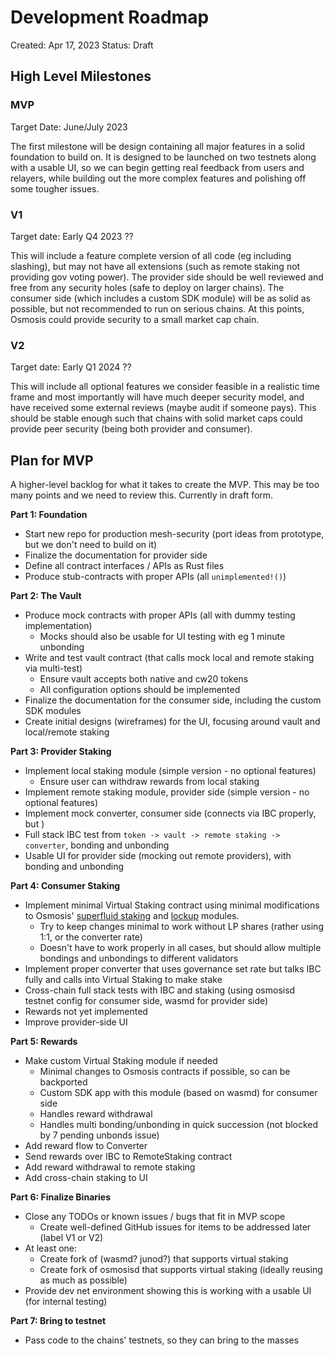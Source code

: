 # Development Roadmap

Created: Apr 17, 2023
Status: Draft

## High Level Milestones

### MVP

Target Date: June/July 2023

The first milestone will be design containing all major features in a solid foundation to build on.
It is designed to be launched on two testnets along with a usable UI, so we can begin getting real
feedback from users and relayers, while building out the more complex features and polishing off some
tougher issues.

### V1

Target date: Early Q4 2023 ??

This will include a feature complete version of all code (eg including slashing), but may not have all
extensions (such as remote staking not providing gov voting power). The provider side should
be well reviewed and free from any security holes (safe to deploy on larger chains). The consumer side
(which includes a custom SDK module) will be as solid as possible, but not recommended to run on serious
chains. At this points, Osmosis could provide security to a small market cap chain.

### V2

Target date: Early Q1 2024 ??

This will include all optional features we consider feasible in a realistic time frame and most importantly
will have much deeper security model, and have received some external reviews (maybe audit if someone pays).
This should be stable enough such that chains with solid market caps could provide peer security (being both
provider and consumer).

## Plan for MVP

A higher-level backlog for what it takes to create the MVP.
This may be too many points and we need to review this. Currently in draft form.

**Part 1: Foundation**

- Start new repo for production mesh-security (port ideas from prototype, but we don't need to build on it)
- Finalize the documentation for provider side
- Define all contract interfaces / APIs as Rust files
- Produce stub-contracts with proper APIs (all `unimplemented!()`)

**Part 2: The Vault**

- Produce mock contracts with proper APIs (all with dummy testing implementation)
  - Mocks should also be usable for UI testing with eg 1 minute unbonding
- Write and test vault contract (that calls mock local and remote staking via multi-test)
  - Ensure vault accepts both native and cw20 tokens
  - All configuration options should be implemented
- Finalize the documentation for the consumer side, including the custom SDK modules
- Create initial designs (wireframes) for the UI, focusing around vault and local/remote staking

**Part 3: Provider Staking**

- Implement local staking module (simple version - no optional features)
  - Ensure user can withdraw rewards from local staking
- Implement remote staking module, provider side (simple version - no optional features)
- Implement mock converter, consumer side (connects via IBC properly, but )
- Full stack IBC test from `token -> vault -> remote staking -> converter`, bonding and unbonding
- Usable UI for provider side (mocking out remote providers), with bonding and unbonding

**Part 4: Consumer Staking**

- Implement minimal Virtual Staking contract using minimal modifications to Osmosis' [superfluid staking](https://github.com/osmosis-labs/osmosis/tree/main/x/superfluid#messages) and [lockup](https://github.com/osmosis-labs/osmosis/blob/main/x/lockup/README.md#lock-tokens) modules.
  - Try to keep changes minimal to work without LP shares (rather using 1:1, or the converter rate)
  - Doesn't have to work properly in all cases, but should allow multiple bondings and unbondings to different validators
- Implement proper converter that uses governance set rate but talks IBC fully and calls into Virtual Staking to make stake
- Cross-chain full stack tests with IBC and staking (using osmosisd testnet config for consumer side, wasmd for provider side)
- Rewards not yet implemented
- Improve provider-side UI

**Part 5: Rewards**

- Make custom Virtual Staking module if needed
  - Minimal changes to Osmosis contracts if possible, so can be backported
  - Custom SDK app with this module (based on wasmd) for consumer side
  - Handles reward withdrawal
  - Handles multi bonding/unbonding in quick succession (not blocked by 7 pending unbonds issue)
- Add reward flow to Converter
- Send rewards over IBC to RemoteStaking contract
- Add reward withdrawal to remote staking
- Add cross-chain staking to UI

**Part 6: Finalize Binaries**

- Close any TODOs or known issues / bugs that fit in MVP scope
  - Create well-defined GitHub issues for items to be addressed later (label V1 or V2)
- At least one:
  - Create fork of (wasmd? junod?) that supports virtual staking
  - Create fork of osmosisd that supports virtual staking (ideally reusing as much as possible)
- Provide dev net environment showing this is working with a usable UI (for internal testing)

**Part 7: Bring to testnet**

- Pass code to the chains' testnets, so they can bring to the masses
